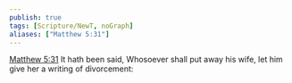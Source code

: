 ```yaml
---
publish: true
tags: [Scripture/NewT, noGraph]
aliases: ["Matthew 5:31"]
---
```

[Matthew 5:31](https://churchofjesuschrist.org/study/scriptures/nt/matt/5?lang=eng&id=p31#p31) It hath been said, Whosoever shall put away his wife, let him give her a writing of divorcement:
